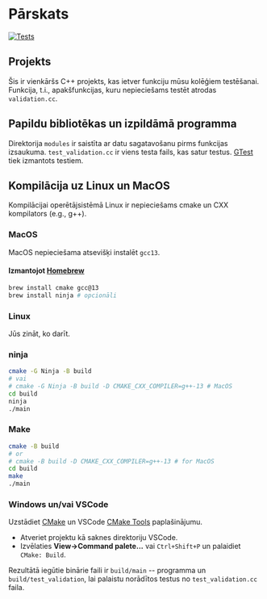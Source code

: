 # Pārskats

[![Tests](https://github.com/jorenchik/testing-spring-2024/actions/workflows/test.yml/badge.svg)](https://github.com/jorenchik/testing-spring-2024/actions/workflows/test.yml)

## Projekts

Šis ir vienkāršs C++ projekts, kas ietver funkciju mūsu kolēģiem
testēšanai. Funkcija, t.i., apakšfunkcijas, kuru nepieciešams testēt
atrodas `validation.cc`.

## Papildu bibliotēkas un izpildāmā programma

Direktorija `modules` ir saistīta ar datu sagatavošanu pirms funkcijas
izsaukuma. `test_validation.cc` ir viens testa fails, kas satur testus.
[GTest](https://github.com/google/googletest) tiek izmantots testiem.

## Kompilācija uz Linux un MacOS

Kompilācijai operētājsistēmā Linux ir nepieciešams cmake un
CXX kompilators (e.g., g++).

### MacOS

MacOS nepieciešama atsevišķi instalēt `gcc13`.

#### Izmantojot [Homebrew](https://brew.sh/)

```bash
brew install cmake gcc@13
brew install ninja # opcionāli
```

### Linux

Jūs zināt, ko darīt.

### ninja

```bash
cmake -G Ninja -B build
# vai
# cmake -G Ninja -B build -D CMAKE_CXX_COMPILER=g++-13 # MacOS
cd build
ninja
./main
```

### Make

```bash
cmake -B build
# or
# cmake -B build -D CMAKE_CXX_COMPILER=g++-13 # for MacOS
cd build
make
./main
```

### Windows un/vai VSCode

Uzstādiet [CMake](https://cmake.org/download/) un VSCode
[CMake Tools](https://marketplace.visualstudio.com/items?itemName=ms-vscode.cmake-tools)
paplašinājumu.

- Atveriet projektu kā saknes direktoriju
    VSCode.
- Izvēlaties **View->Command palete...** vai
    `Ctrl+Shift+P` un palaidiet `CMake: Build`.

Rezultātā iegūtie binārie faili ir `build/main` -- programma un
`build/test_validation`, lai palaistu norādītos testus
no `test_validation.cc` faila.
